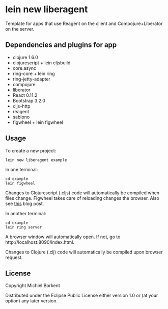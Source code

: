# lein new liberagent

Template for apps that use Reagent on the client and
Compojure+Liberator on the server.

## Dependencies and plugins for app

* clojure 1.6.0
* clojurescript + lein cljsbuild
* core.async
* ring-core + lein ring
* ring-jetty-adapter
* compojure
* liberator
* React 0.11.2
* Bootstrap 3.2.0
* cljs-http
* reagent
* sablono
* figwheel + lein figwheel

## Usage

To create a new project:

```
lein new liberagent example
```

In one terminal:

````
cd example
lein figwheel
````

Changes to Clojurescript (.cljs) code will automatically be compiled
when files change. Figwheel takes care of reloading changes the
browser. Also see
[this](blog.michielborkent.nl/blog/2014/09/25/figwheel-keep-Om-turning/)
blog post.

In another terminal:

````
cd example
lein ring server
````

A browser window will automatically open. If not, go to
http://localhost:8090/index.html.

Changes to Clojure (.clj) code will automatically be compiled upon
browser request.

## License

Copyright Michiel Borkent

Distributed under the Eclipse Public License either version 1.0 or (at
your option) any later version.
